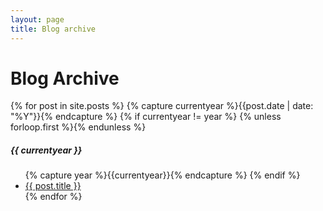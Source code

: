 ```yaml
---
layout: page
title: Blog archive
---
```

<div class="page-content wc-container">
    <div class="post">
    <h1>Blog Archive</h1>  
        {% for post in site.posts %}
        {% capture currentyear %}{{post.date | date: "%Y"}}{% endcapture %}
        {% if currentyear != year %}
            {% unless forloop.first %}</ul>{% endunless %}
            <h5>{{ currentyear }}</h5>
            <ul class="posts">
            {% capture year %}{{currentyear}}{% endcapture %}
        {% endif %}
        <li><a href="{{ post.url | prepend: site.baseurl | prepend: site.url}}">{{ post.title }}</a></li>
        {% endfor %}</ul>
    </div>
</div>

